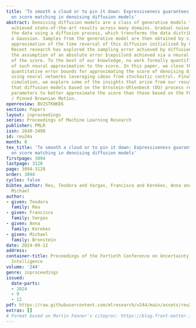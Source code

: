 ```yaml
---
title: 'To smooth a cloud or to pin it down: Expressiveness guarantees and insights
  on score matching in denoising diffusion models'
abstract: Denoising diffusion models are a class of generative models that have recently
  achieved state-of-the-art results across many domains. Gradual noise is added to
  the data using a diffusion process, which transforms the data distribution into
  a Gaussian. Samples from the generative model are then obtained by simulating an
  approximation of the time reversal of this diffusion initialized by Gaussian samples.
  Recent research has explored the sampling error achieved by diffusion models under
  the assumption of an absolute error $\epsilon$ achieved via a neural approximation
  of the score. To the best of our knowledge, no work formally quantifies the error
  of such neural approximation to the score. In this paper, we close the gap and present
  quantitative error bounds for approximating the score of denoising diffusion models
  using neural networks leveraging ideas from stochastic control. Finally, through
  simulation, we explore some of the insights that arise from our results confirming
  that diffusion models based on the Ornstein-Uhlenbeck (OU) process require fewer
  parameters to better approximate the score than those based on the Fölmer drift
  / Pinned Brownian Motion.
openreview: BV2STKHKE6
section: Papers
layout: inproceedings
series: Proceedings of Machine Learning Research
publisher: PMLR
issn: 2640-3498
id: reu24a
month: 0
tex_title: 'To smooth a cloud or to pin it down: Expressiveness guarantees and insights
  on score matching in denoising diffusion models'
firstpage: 3094
lastpage: 3120
page: 3094-3120
order: 3094
cycles: false
bibtex_author: Reu, Teodora and Vargas, Francisco and Kerekes, Anna and Bronstein,
  Michael
author:
- given: Teodora
  family: Reu
- given: Francisco
  family: Vargas
- given: Anna
  family: Kerekes
- given: Michael
  family: Bronstein
date: 2024-09-12
address:
container-title: Proceedings of the Fortieth Conference on Uncertainty in Artificial
  Intelligence
volume: '244'
genre: inproceedings
issued:
  date-parts:
  - 2024
  - 9
  - 12
pdf: https://raw.githubusercontent.com/mlresearch/v244/main/assets/reu24a/reu24a.pdf
extras: []
# Format based on Martin Fenner's citeproc: https://blog.front-matter.io/posts/citeproc-yaml-for-bibliographies/
---
```


